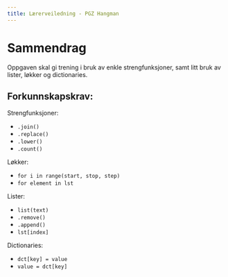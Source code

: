 ```yaml
---
title: Lærerveiledning - PGZ Hangman
---
```

# Sammendrag

Oppgaven skal gi trening i bruk av enkle strengfunksjoner, samt litt bruk av
lister, løkker og dictionaries.

## Forkunnskapskrav:

Strengfunksjoner:

* `.join()`
* `.replace()`
* `.lower()`
* `.count()`

Løkker:

* `for i in range(start, stop, step)`
* `for element in lst`

Lister:

*  `list(text)`
* `.remove()`
* `.append()`
* `lst[index]`

Dictionaries:

* `dct[key] = value`
* `value = dct[key]`

